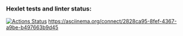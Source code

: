 ### Hexlet tests and linter status:
[![Actions Status](https://github.com/Textile86/java-project-61/actions/workflows/hexlet-check.yml/badge.svg)](https://github.com/Textile86/java-project-61/actions)
https://asciinema.org/connect/2828ca95-8fef-4367-a9be-b497663b9d45
